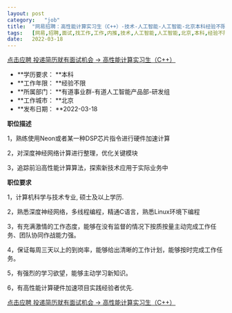 ```yaml
---
layout:	post
category:	"job"
title:	"网易招聘：高性能计算实习生（C++）-技术-人工智能-人工智能-北京本科经验不限"
tags:	[网易,招聘,面试,找工作,工作,内推,技术,人工智能,人工智能,北京,本科,经验不限]
date:	2022-03-18
---
```


[点击应聘 投递简历就有面试机会 ->  高性能计算实习生（C++）](http://mobile.bole.netease.com/bole/boleDetail?id=13695&employeeId=346f03c3cda5f04c&key=all)



- **学历要求： **本科
- **工作年限： **经验不限
- **所属部门： **有道事业群-有道人工智能产品部-研发组
- **工作城市： **北京
- **发布日期： **2022-03-18



**职位描述**

1，熟练使用Neon或者某一种DSP芯片指令进行硬件加速计算

2，对深度神经网络计算进行整理，优化关键模块

3，追踪前沿高性能计算算法，探索新技术应用于实际业务中



**职位要求**

1，计算机科学与技术专业, 硕士及以上学历. 

2，熟悉深度神经网络，多线程编程，精通C语言，熟悉Linux环境下编程

3，有充满激情的工作态度，能够在没有监督的情况下按质按量主动完成工作任务、团队协同作战能力强。

4，保证每周三天以上的到岗率，能够给出清晰的工作计划，能够按时完成工作任务。

5，有强烈的学习欲望，能够主动学习新知识。

6，有高性能计算硬件加速项目实践经验者优先.



[点击应聘 投递简历就有面试机会 ->  高性能计算实习生（C++）](http://mobile.bole.netease.com/bole/boleDetail?id=13695&employeeId=346f03c3cda5f04c&key=all)
